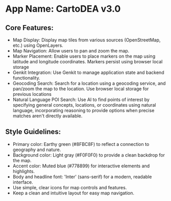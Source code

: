 # **App Name**: CartoDEA v3.0

## Core Features:

- Map Display: Display map tiles from various sources (OpenStreetMap, etc.) using OpenLayers.
- Map Navigation: Allow users to pan and zoom the map.
- Marker Placement: Enable users to place markers on the map using latitude and longitude coordinates. Markers persist using browser local storage
- Genkit Integration: Use Genkit to manage application state and backend functionality.
- Geocoding Search: Search for a location using a geocoding service, and pan/zoom the map to the location. Use browser local storage for previous locations
- Natural Language POI Search: Use AI to find points of interest by specifying general concepts, locations, or coordinates using natural language, incorporating reasoning to provide options when precise matches aren't directly available.

## Style Guidelines:

- Primary color: Earthy green (#8FBC8F) to reflect a connection to geography and nature.
- Background color: Light gray (#F0F0F0) to provide a clean backdrop for the map.
- Accent color: Muted blue (#778899) for interactive elements and highlights.
- Body and headline font: 'Inter' (sans-serif) for a modern, readable interface.
- Use simple, clear icons for map controls and features.
- Keep a clean and intuitive layout for easy map navigation.
